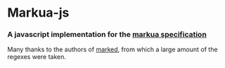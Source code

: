 # Markua-js
### A javascript implementation for the [markua specification](https://markua.com)

Many thanks to the authors of [marked](https://github.com/chjj/marked), from which
a large amount of the regexes were taken. 
